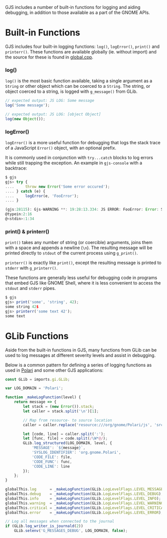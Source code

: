 GJS includes a number of built-in functions for logging and aiding debugging, in
addition to those available as a part of the GNOME APIs.

# Built-in Functions

GJS includes four built-in logging functions: `log()`, `logError()`, `print()`
and `printerr()`. These functions are available globally (ie. without import)
and the source for these is found in [global.cpp][global-cpp].

### log()

`log()` is the most basic function available, taking a single argument as a
`String` or other object which can be coerced to a `String`. The string, or
object coerced to a string, is logged with `g_message()` from GLib.

```js
// expected output: JS LOG: Some message
log('Some message');

// expected output: JS LOG: [object Object]
log(new Object());
```

### logError()

`logError()` is a more useful function for debugging that logs the stack trace of
a JavaScript `Error()` object, with an optional prefix.

It is commonly used in conjunction with `try...catch` blocks to log errors while
still trapping the exception. An example in `gjs-console` with a backtrace:

```js
$ gjs
gjs> try {
....     throw new Error('Some error occured');
.... } catch (e) {
....     logError(e, 'FooError');
.... }

(gjs:28115): Gjs-WARNING **: 19:28:13.334: JS ERROR: FooError: Error: Some error occurred
@typein:2:16
@<stdin>:1:34
```


### print() & printerr()

`print()` takes any number of string (or coercible) arguments, joins them with a
space and appends a newline (`\n`). The resulting message will be printed
directly to `stdout` of the current process using `g_print()`.

`printerr()` is exactly like `print()`, except the resulting message is printed
to `stderr` with `g_printerr()`.

These functions are generally less useful for debugging code in programs that
embed GJS like GNOME Shell, where it is less convenient to access the `stdout`
and `stderr` pipes.

```js
$ gjs
gjs> print('some', 'string', 42);
some string 42$
gjs> printerr('some text 42');
some text
```


# GLib Functions

Aside from the built-in functions in GJS, many functions from GLib can be used
to log messages at different severity levels and assist in debugging.

Below is a common pattern for defining a series of logging functions as used in
[Polari][polari] and some other GJS applications:

```js
const GLib = imports.gi.GLib;

var LOG_DOMAIN = 'Polari';

function _makeLogFunction(level) {
    return message => {
        let stack = (new Error()).stack;
        let caller = stack.split('\n')[1];

        // Map from resource- to source location
        caller = caller.replace('resource:///org/gnome/Polari/js', 'src');

        let [code, line] = caller.split(':');
        let [func, file] = code.split(/\W*@/);
        GLib.log_structured(LOG_DOMAIN, level, {
            'MESSAGE': `${message}`,
            'SYSLOG_IDENTIFIER': 'org.gnome.Polari',
            'CODE_FILE': file,
            'CODE_FUNC': func,
            'CODE_LINE': line
        });
    };
}

globalThis.log      = _makeLogFunction(GLib.LogLevelFlags.LEVEL_MESSAGE);
globalThis.debug    = _makeLogFunction(GLib.LogLevelFlags.LEVEL_DEBUG);
globalThis.info     = _makeLogFunction(GLib.LogLevelFlags.LEVEL_INFO);
globalThis.warning  = _makeLogFunction(GLib.LogLevelFlags.LEVEL_WARNING);
globalThis.critical = _makeLogFunction(GLib.LogLevelFlags.LEVEL_CRITICAL);
globalThis.error    = _makeLogFunction(GLib.LogLevelFlags.LEVEL_ERROR);

// Log all messages when connected to the journal
if (GLib.log_writer_is_journald(2))
    GLib.setenv('G_MESSAGES_DEBUG', LOG_DOMAIN, false);
```

[global-cpp]: https://gitlab.gnome.org/GNOME/gjs/blob/master/gjs/global.cpp
[polari]: https://gitlab.gnome.org/GNOME/polari/blob/master/src/main.js

